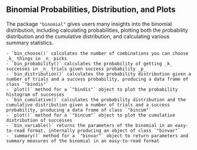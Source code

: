 ## Binomial Probabilities, Distribution, and Plots

The package `"binomial"` gives users many insights into the binomial distribution, including calculating probabilities, plotting both the probability distribution and the cumulative distribution, and calculating various summary statistics.

    - `bin_choose()` calculates the number of combinations you can choose _k_ things in _n_ picks
    - `bin_probability()` calculates the probability of getting _k_ successes in _n_ trials given success probability _p_
    - `bin_distribution()` calculates the probability distribution given a number of trials and a success probability, producing a data frame of class `"bindis"`
    - `plot()` method for a `"bindis"` object to plot the probability histogram of successes
    - `bin_cumulative()` calculates the probability distribution and the cumulative distribution given a number of trials and a success probability, producing a data frame of class `"bincum"`
    - `plot()` method for a `"bincum"` object to plot the cumulative distribution of successes
    - `bin_variable()` returns the parameters of the binomial in an easy-to-read format, internally producing an object of class `"binvar"`
    - `summary()` method for a `"binvar"` object to return parameters and summary measures of the binomial in an easy-to-read format
